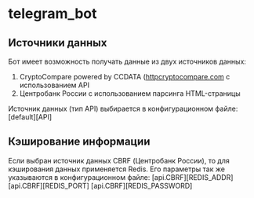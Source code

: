 # telegram_bot

## Источники данных
Бот имеет возможность получать данные из двух источников данных:
1. CryptoCompare powered by CCDATA ([httpcryptocompare.com](https://www.cryptocompare.com/) с использованием API
2. Центробанк России с использованием парсинга HTML-страницы

Источник данных (тип API) выбирается в конфигурационном файле: [default][API]

## Кэширование информации
Если выбран источник данных CBRF (Центробанк России), то для кэширования данных применяется Redis. Его параметры так же указываются в конфигурационном файле:
[api.CBRF][REDIS_ADDR]
[api.CBRF][REDIS_PORT]
[api.CBRF][REDIS_PASSWORD]
